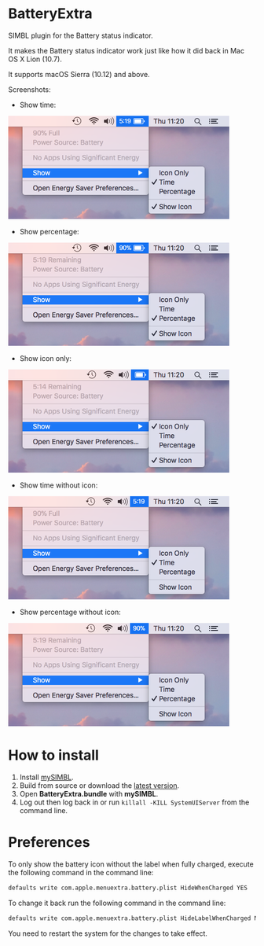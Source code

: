 # BatteryExtra
SIMBL plugin for the Battery status indicator.

It makes the Battery status indicator work just like how it did back in Mac OS X Lion (10.7).

It supports macOS Sierra (10.12) and above.

Screenshots:

  - Show time:

![Show time](Screenshots/show_time.png)

  - Show percentage:

![Show percentage](Screenshots/show_percentage.png)

  - Show icon only:

![Show icon only](Screenshots/show_icon_only.png)

  - Show time without icon:

![Show time](Screenshots/show_time_without_icon.png)

  - Show percentage without icon:

![Show percentage](Screenshots/show_percentage_without_icon.png)

# How to install
  1. Install [mySIMBL](https://github.com/w0lfschild/mySIMBL).
  2. Build from source or download the [latest version](https://github.com/kuglee/BatteryExtra/releases/latest).
  3. Open **BatteryExtra.bundle** with **mySIMBL**.
  4. Log out then log back in or run `killall -KILL SystemUIServer` from the command line.

# Preferences

To only show the battery icon without the label when fully charged, execute the following command in the command line:

```bash
defaults write com.apple.menuextra.battery.plist HideWhenCharged YES
```

To change it back run the following command in the command line:

```bash
defaults write com.apple.menuextra.battery.plist HideLabelWhenCharged NO
```

You need to restart the system for the changes to take effect.
